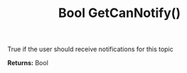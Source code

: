 ﻿---
uid: crmscript_ref_NSChatTopicAgent_GetCanNotify
title: Bool GetCanNotify()
intellisense: NSChatTopicAgent.GetCanNotify
keywords: NSChatTopicAgent, GetCanNotify
so.topic: reference
---

True if the user should receive notifications for this topic

**Returns:** Bool


